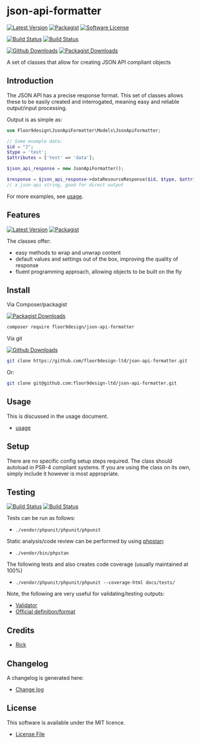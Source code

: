 # json-api-formatter

[![Latest Version](https://img.shields.io/github/v/release/floor9design-ltd/json-api-formatter?include_prereleases&style=plastic)](https://github.com/floor9design-ltd/json-api-formatter/releases)
[![Packagist](https://img.shields.io/packagist/v/floor9design/json-api-formatter?style=plastic)](https://packagist.org/packages/floor9design/json-api-formatter)
[![Software License](https://img.shields.io/badge/license-MIT-brightgreen.svg?style=plastic)](LICENCE.md)

[![Build Status](https://img.shields.io/travis/floor9design-ltd/json-api-formatter?style=plastic)](https://travis-ci.com/github/floor9design-ltd/json-api-formatter)
[![Build Status](https://img.shields.io/codecov/c/github/floor9design-ltd/json-api-formatter?style=plastic)](https://codecov.io/gh/floor9design-ltd/json-api-formatter)

[![Github Downloads](https://img.shields.io/github/downloads/floor9design-ltd/json-api-formatter/total?style=plastic)](https://github.com/floor9design-ltd/json-api-formatter)
[![Packagist Downloads](https://img.shields.io/packagist/dt/floor9design/json-api-formatter?style=plastic)](https://packagist.org/packages/floor9design/json-api-formatter)


A set of classes that allow for creating JSON API compliant objects

## Introduction

The JSON API has a precise response format. This set of classes allows these to be easily created and interrogated,
meaning easy and reliable output/input processing.

Output is as simple as:

```php
use Floor9design\JsonApiFormatter\Models\JsonApiFormatter;

// Some example data:
$id = "2"; 
$type = 'test';
$attributes = ['test' => 'data'];

$json_api_response = new JsonApiFormatter();

$response = $json_api_response->dataResourceResponse($id, $type, $attributes); 
// a json-api string, good for direct output 
```

For more examples, see [usage](docs/project/usage.md).

## Features

[![Latest Version](https://img.shields.io/github/v/release/floor9design-ltd/json-api-formatter?include_prereleases&style=plastic)](https://github.com/floor9design-ltd/json-api-formatter/releases)
[![Packagist](https://img.shields.io/packagist/v/floor9design/json-api-formatter?style=plastic)](https://packagist.org/packages/floor9design/json-api-formatter)

The classes offer:

* easy methods to wrap and unwrap content
* default values and settings out of the box, improving the quality of response
* fluent programming approach, allowing objects to be built on the fly

## Install

Via Composer/packagist

[![Packagist Downloads](https://img.shields.io/packagist/dt/floor9design/json-api-formatter?style=plastic)](https://packagist.org/packages/floor9design/json-api-formatter)

``` bash
composer require floor9design/json-api-formatter
```

Via git

[![Github Downloads](https://img.shields.io/github/downloads/floor9design-ltd/json-api-formatter/total?style=plastic)](https://github.com/floor9design-ltd/json-api-formatter)

``` bash
git clone https://github.com/floor9design-ltd/json-api-formatter.git
```
Or: 
``` bash
git clone git@github.com:floor9design-ltd/json-api-formatter.git
```

## Usage

This is discussed in the usage document.

* [usage](docs/project/usage.md)

## Setup

There are no specific config setup steps required. 
The class should autoload in PSR-4 compliant systems. If you are using the class on its own, simply include it 
however is most appropriate.

## Testing

[![Build Status](https://img.shields.io/travis/floor9design-ltd/json-api-formatter?style=plastic)](https://travis-ci.com/github/floor9design-ltd/json-api-formatter)
[![Build Status](https://img.shields.io/codecov/c/github/floor9design-ltd/json-api-formatter?style=plastic)](https://codecov.io/gh/floor9design-ltd/json-api-formatter)

Tests can be run as follows:

* `./vendor/phpunit/phpunit/phpunit`

Static analysis/code review can be performed by using [phpstan](https://phpstan.org/):

* `./vendor/bin/phpstan`

The following tests and also creates code coverage (usually maintained at 100%)

* `./vendor/phpunit/phpunit/phpunit --coverage-html docs/tests/`

Note, the following are very useful for validating/testing outputs:

* [Validator](https://www.jsonschemavalidator.net/)
* [Official definition/format](https://jsonapi.org/format/)

## Credits

- [Rick](https://github.com/elb98rm)

## Changelog

A changelog is generated here:

* [Change log](CHANGELOG.md)

## License

This software is available under the MIT licence. 

* [License File](LICENCE.md)
